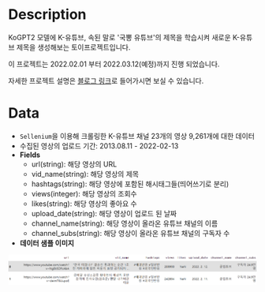 # Description

KoGPT2 모델에 K-유튜브, 속된 말로 '국뽕 유튜브'의 제목을 학습시켜 새로운 K-유튜브 제목을 생성해보는 토이프로젝트입니다.

이 프로젝트는 2022.02.01 부터 2022.03.12(예정)까지 진행 되었습니다.

자세한 프로젝트 설명은 [블로그 링크](https://littledatascientist.tistory.com/92?category=981840)로 들어가시면 보실 수 있습니다.

# Data

-  `Sellenium`을 이용해 크롤링한 K-유튜브 채널 23개의 영상 9,261개에 대한 데이터
- 수집된 영상의 업로드 기간: 2013.08.11 - 2022-02-13
- __Fields__
  - url(string): 해당 영상의 URL
  - vid_name(string): 해당 영상의 제목
  - hashtags(string): 해당 영상에 포함된 해시태그들(띄어쓰기로 분리)
  - views(integer): 해당 영상의 조회수
  - likes(string): 해당 영상의 좋아요 수
  - upload_date(string): 해당 영상이 업로드 된 날짜
  - channel_name(string): 해당 영상이 올라온 유튜브 채널의 이름
  - channel_subs(string): 해당 영상이 올라온 유튜브 채널의 구독자 수
- __데이터 샘플 이미지__

![데이터 샘플](https://github.com/kimseokwu/K-youtube-generator/blob/main/image/data_example.png?raw=true)
